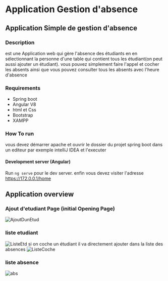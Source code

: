 # Application Gestion d'absence

## Application Simple de gestion d'absence 

### Description 
est une Application web qui gère l'absence des étudiants en en sélectionnant la personne d'une table qui contient tous les étudiant(on peut aussi ajouter un étudiant). vous pouvez simplement faire l'appel et cocher les absents ainsi que vous pouvez consulter tous les absents avec l'heure d'absence

### Requirements
* Spring boot
* Angular V8
* html et Css
* Bootstrap
* XAMPP

### How To run
vous devez démarrer apache et ouvrir le dossier du projet spring boot dans un editeur par exemple intelliJ IDEA et l'executer 
#### Development server (Angular)
Run `ng serve` pour le  dev server. 
enfin vous devez visiter l'adresse https://172.0.0.1/home 

## Application overview


### Ajout d'etudiant Page (initial Opening Page)
![AjoutDunEtud](https://user-images.githubusercontent.com/59474060/71782203-dff3ea80-2fd7-11ea-8d41-3ae206d0a428.jpeg)

### liste etudiant
![ListeEtd](https://user-images.githubusercontent.com/59474060/71782261-817b3c00-2fd8-11ea-87f3-02c44306e16a.jpeg)
si on coche un étudiant il va directement ajouter dans la liste des absences
![ListeCoche](https://user-images.githubusercontent.com/59474060/71782340-285fd800-2fd9-11ea-85a9-995dbca9a069.jpeg)


### liste absence
![abs](https://user-images.githubusercontent.com/49958258/71782494-b25c7080-2fda-11ea-9ab4-bb9868a92728.png)
